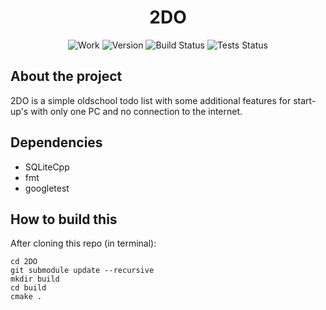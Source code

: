 <div align="center">

# 2DO


![Work](https://img.shields.io/badge/work-in_progress-yellow.svg)
![Version](https://img.shields.io/badge/version-0.0.1-blue.svg)
![Build Status](https://img.shields.io/badge/build-passing-green.svg)
![Tests Status](https://img.shields.io/badge/tests-passing-green.svg)

</div>

## About the project

2DO is a simple oldschool todo list with some additional features for start-up's with only one PC and no connection to the internet.

## Dependencies
- SQLiteCpp
- fmt
- googletest
  
## How to build this

After cloning this repo (in terminal):

```
cd 2DO
git submodule update --recursive
mkdir build
cd build
cmake .
```
